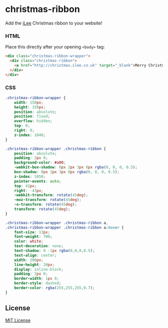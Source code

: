 # christmas-ribbon

Add the [iLee](http://ilee.co.uk) Christmas ribbon to your website!

### HTML

Place this directly after your opening `<body>` tag:

```html
<div class="christmas-ribbon-wrapper">
  <div class="christmas-ribbon">
    <a href="http://christmas.ilee.co.uk" target="_blank">Merry Christmas!</a>
  </div>
</div>
```

### CSS

```css
.christmas-ribbon-wrapper {
    width: 150px;
    height: 150px;
    position: absolute;
    position: fixed;
    overflow: hidden;
    top: 0;
    right: 0;
    z-index: 1040;
}

.christmas-ribbon-wrapper .christmas-ribbon {
    position: absolute;
    padding: 2px 0;
    background-color: #a00;
    -webkit-box-shadow: 0px 2px 3px 0px rgba(0, 0, 0, 0.5);
    box-shadow: 0px 2px 3px 0px rgba(0, 0, 0, 0.5);
    z-index: 1050;
    pointer-events: auto;
    top: 42px;
    right: -43px;
    -webkit-transform: rotate(45deg);
    -moz-transform: rotate(45deg);
    -o-transform: rotate(45deg);
    transform: rotate(45deg);
}

.christmas-ribbon-wrapper .christmas-ribbon a,
.christmas-ribbon-wrapper .christmas-ribbon a:hover {
    font-size: 13px;
    font-weight: 700;
    color: white;
    text-decoration: none;
    text-shadow: 0 -1px rgba(0,0,0,0.5);
    text-align: center;
    width: 200px;
    line-height: 20px;
    display: inline-block;
    padding: 2px 0;
    border-width: 1px 0;
    border-style: dashed;
    border-color: rgba(255,255,255,0.7);
}
```

## License

[MIT License](http://ilee.mit-license.org)
